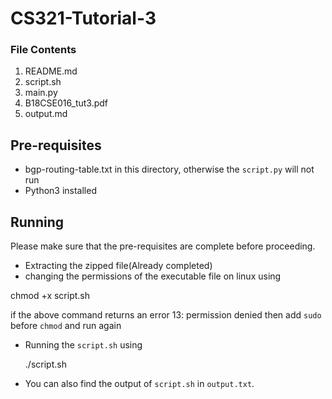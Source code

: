 # CS321-Tutorial-3


### File Contents

1) README.md
2) script.sh
3) main.py
4) B18CSE016_tut3.pdf
5) output.md

## Pre-requisites

- bgp-routing-table.txt in this directory, otherwise the `script.py` will not run
- Python3 installed
  
## Running
Please make sure that the pre-requisites are complete before proceeding.
 - Extracting the zipped file(Already completed)
 - changing the permissions of the executable file on linux using 
  
  chmod +x script.sh
  
if the above command returns an error 13: permission denied then add `sudo` before `chmod` and run again

- Running the `script.sh` using

  ./script.sh

- You can also find the output of `script.sh` in `output.txt`.
  